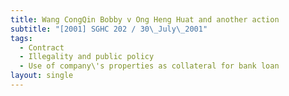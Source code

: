 ```yaml
---
title: Wang CongQin Bobby v Ong Heng Huat and another action
subtitle: "[2001] SGHC 202 / 30\_July\_2001"
tags:
  - Contract
  - Illegality and public policy
  - Use of company\'s properties as collateral for bank loan
layout: single
---
```


